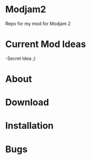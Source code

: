 Modjam2
=======

Repo for my mod for Modjam 2


Current Mod Ideas
=======
-Secret Idea ;)


About
=======


Download
=======



Installation
=======



Bugs
=======
